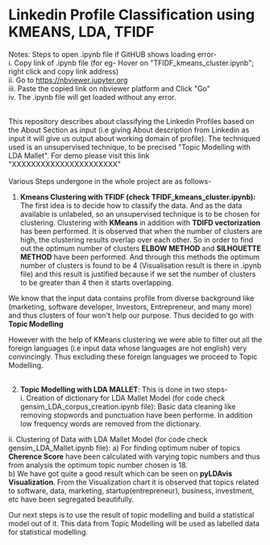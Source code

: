 # Linkedin Profile Classification using KMEANS, LDA, TFIDF
Notes: Steps to open .ipynb file if GitHUB shows loading error- <br>
i. Copy link of .ipynb file (for eg- Hover on "TFIDF_kmeans_cluster.ipynb"; right click and copy link address) <br>
ii. Go to https://nbviewer.jupyter.org  <br>
iii. Paste the copied link on nbviewer platform and Click "Go" <br>
iv. The .ipynb file will get loaded without any error.
<br>
<br>

This repository describes about classifying the Linkedin Profiles based on the About Section as input (i.e giving About description from Linkedin as input it will give us output about working domain of profile). The techniqued used is an unsupervised technique, to be precised "Topic Modelling with LDA Mallet". For demo please visit this link "XXXXXXXXXXXXXXXXXXXXXX"
<br>
<br>
Various Steps undergone in the whole project are as follows- <br>
1. **Kmeans Clustering with TFIDF (check TFIDF_kmeans_cluster.ipynb):** The first idea is to decide how to classify the data. And as the data available is unlabeled, so an unsupervised technique is to be chosen for clustering. Clustering with **KMeans** in addition with **TDIFD vectorization** has been performed. It is observed that when the number of clusters are high, the clustering results overlap over each other. So in order to find out the optimum number of clusters **ELBOW METHOD** and **SILHOUETTE METHOD** have been performed. And through this methods the optimum number of clusters is found to be 4 (Visualisation result is there in .ipynb file) and this result is justified because if we set the number of clusters to be greater than 4 then it starts overlapping. <br>

We know that the input data contains profile from diverse background like (marketing, software developer, Investors, Entrepreneur, and many more) and thus clusters of four won't help our purpose. Thus decided to go with **Topic Modelling**<br>

However with the help of KMeans clustering we were able to filter out all the foreign languages (i.e input data whose languages are not english) very convincingly. Thus excluding these foreign languages we proceed to Topic Modelling. <br> <br> 


2. **Topic Modelling with LDA MALLET**: This is done in two steps- <br>
i. Creation of dictionary for LDA Mallet Model (for code check gensim_LDA_corpus_creation.ipynb file): Basic data cleaning like removing stopwords and punctuation have been performe. In addition low frequency words are removed from the dictionary.<br>

ii. Clustering of Data with LDA Mallet Model (for code check gensim_LDA_Mallet.ipynb file): a) For finding optimum nuber of topics **Cherence Score** have been calculated with varying topic numbers and thus from analysis the optimum topic number chosen is 18. <br>
b) We have got quite a good result which can be seen on **pyLDAvis Visualization**. From the Visualization chart it is observed that topics related to software, data, marketing, startup(entrepreneur), business, investment, etc have been segregated beautifully. <br>

Our next steps is to use the result of topic modelling and build a statistical model out of it. This data from Topic Modelling will be used as labelled data for statistical modelling. <br><br>



